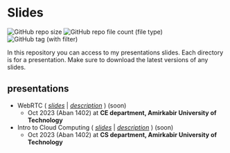 # Slides

![GitHub repo size](https://img.shields.io/github/repo-size/amirhnajafiz-presentations/slides)
![GitHub repo file count (file type)](https://img.shields.io/github/directory-file-count/amirhnajafiz-presentations/slides)
![GitHub tag (with filter)](https://img.shields.io/github/v/tag/amirhnajafiz-presentations/slides)

In this repository you can access to my presentations slides. Each directory is for a presentation.
Make sure to download the latest versions of any slides.

## presentations

- WebRTC ( [_slides_]() | [_description_]() ) (soon)
  - Oct 2023 (Aban 1402) at __CE department, Amirkabir University of Technology__
- Intro to Cloud Computing ( [_slides_]() | [_description_]() ) (soon)
  - Oct 2023 (Aban 1402) at __CS department, Amirkabir University of Technology__
